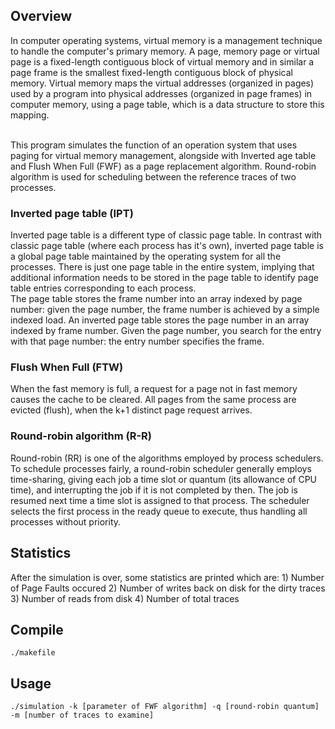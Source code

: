 
## Overview

In computer operating systems, virtual memory is a management technique to handle the computer's primary memory. A page, memory page or virtual page is a fixed-length contiguous block of virtual memory and in similar a page frame is the smallest fixed-length contiguous block of physical memory. Virtual memory maps the virtual addresses (organized in pages) used by a program into physical addresses (organized in page frames) in computer memory, using a page table, which is a data structure to store this mapping.

<br />
This program simulates the function of an operation system that uses paging for virtual memory management, alongside with Inverted age table and Flush When Full (FWF) as a page replacement algorithm. Round-robin algorithm is used for scheduling between the reference traces of two processes.

### Inverted page table (IPT)

Inverted page table is a different type of classic page table. In contrast with classic page table (where each process has it's own), inverted page table is a global page table maintained by the operating system for all the processes. There is just one page table in the entire system, implying that additional information needs to be stored in the page table to identify page table entries corresponding to each process. 
<br />
The page table stores the frame number into an array indexed by page number: given the page number, the frame number is achieved by a simple indexed load. An inverted page table stores the page number in an array indexed by frame number. Given the page number, you search for the entry with that page number: the entry number specifies the frame.




### Flush When Full (FTW)

When the fast memory is full, a request for a page not in fast memory causes the cache to be cleared.
All pages from the same process are evicted (flush), when the k+1 distinct page request arrives.



### Round-robin algorithm (R-R)
Round-robin (RR) is one of the algorithms employed by process schedulers. To schedule processes fairly, a round-robin scheduler generally employs time-sharing, giving each job a time slot or quantum (its allowance of CPU time), and interrupting the job if it is not completed by then. The job is resumed next time a time slot is assigned to that process. The scheduler selects the first process in the ready queue to execute, thus handling all processes without priority.


## Statistics

After the simulation is over, some statistics are printed which are: 1) Number of Page Faults occured 2) Number of writes back on disk for the dirty traces 3) Number of reads from disk 4) Number of total traces 

## Compile

`./makefile`

## Usage

`./simulation -k [parameter of FWF algorithm] -q [round-robin quantum] -m [number of traces to examine]`

